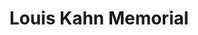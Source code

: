 ---
pid: RS364
title: Louis Kahn Memorial
location_transcription: idk wherever was important to him
zipcode: 
outside_phl: 
neighborhood: 
age: '24'
age_range: 20-29
instagram: 
image_file_name: RS_364.jpg
proposal_transcription: |-
  he was obsessed with light.

  see the light goes thru

  but make the monument more complex and geometric
topic: Architecture,History,Philadelphia
topic_summary: 0, 0, 0
type: Building,Sculpture Statue
keywords_other: Louis Kahn, architecture, light
credit: Darius
image_labels: 
twitter: 
facebook: 
permalink: "/monuments/rs364/"
layout: item-page
---